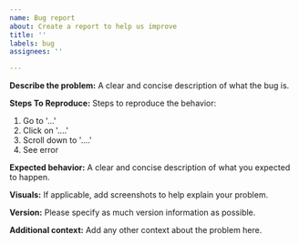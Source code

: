 ```yaml
---
name: Bug report
about: Create a report to help us improve
title: ''
labels: bug
assignees: ''

---
```


**Describe the problem:**
A clear and concise description of what the bug is.

**Steps To Reproduce:**
Steps to reproduce the behavior:
1. Go to '...'
2. Click on '....'
3. Scroll down to '....'
4. See error

**Expected behavior:**
A clear and concise description of what you expected to happen.

**Visuals:**
If applicable, add screenshots to help explain your problem.

**Version:**
Please specify as much version information as possible.

**Additional context:**
Add any other context about the problem here.
